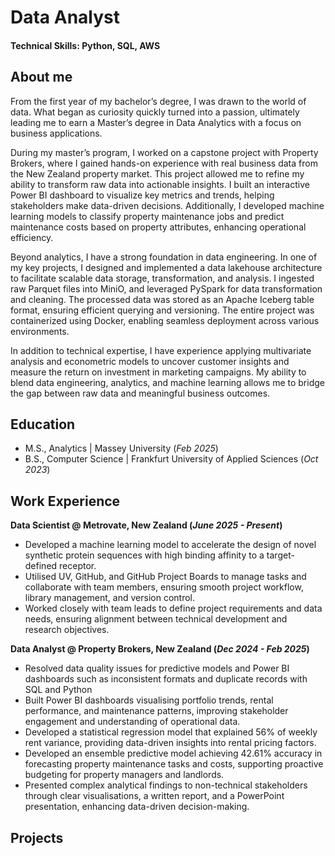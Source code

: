 # Data Analyst

#### Technical Skills: Python, SQL, AWS

## About me
From the first year of my bachelor’s degree, I was drawn to the world of data. What began as curiosity quickly turned into a passion, ultimately leading me to earn a Master’s degree in Data Analytics with a focus on business applications.

During my master’s program, I worked on a capstone project with Property Brokers, where I gained hands-on experience with real business data from the New Zealand property market. This project allowed me to refine my ability to transform raw data into actionable insights. I built an interactive Power BI dashboard to visualize key metrics and trends, helping stakeholders make data-driven decisions. Additionally, I developed machine learning models to classify property maintenance jobs and predict maintenance costs based on property attributes, enhancing operational efficiency.

Beyond analytics, I have a strong foundation in data engineering. In one of my key projects, I designed and implemented a data lakehouse architecture to facilitate scalable data storage, transformation, and analysis. I ingested raw Parquet files into MiniO, and leveraged PySpark for data transformation and cleaning. The processed data was stored as an Apache Iceberg table format, ensuring efficient querying and versioning. The entire project was containerized using Docker, enabling seamless deployment across various environments.

In addition to technical expertise, I have experience applying multivariate analysis and econometric models to uncover customer insights and measure the return on investment in marketing campaigns. My ability to blend data engineering, analytics, and machine learning allows me to bridge the gap between raw data and meaningful business outcomes.

## Education							       		
- M.S., Analytics	| Massey University (_Feb 2025_)	 			        		
- B.S., Computer Science | Frankfurt University of Applied Sciences (_Oct 2023_)

## Work Experience
**Data Scientist @ Metrovate, New Zealand (_June 2025 - Present_)**
- Developed a machine learning model to accelerate the design of novel synthetic protein sequences with high binding affinity to a target-defined receptor.
- Utilised UV, GitHub, and GitHub Project Boards to manage tasks and collaborate with team members, ensuring smooth project workflow, library management, and version control.
- Worked closely with team leads to define project requirements and data needs, ensuring alignment between technical development and research objectives.

**Data Analyst @ Property Brokers, New Zealand (_Dec 2024 - Feb 2025_)**
- Resolved data quality issues for predictive models and Power BI dashboards such as inconsistent formats and duplicate records with SQL and Python
- Built Power BI dashboards visualising portfolio trends, rental performance, and maintenance patterns, improving stakeholder engagement and understanding of operational data.
- Developed a statistical regression model that explained 56% of weekly rent variance, providing data-driven insights into rental pricing factors.
- Developed an ensemble predictive model achieving 42.61% accuracy in forecasting property maintenance tasks and costs, supporting proactive budgeting for property managers and landlords.
- Presented complex analytical findings to non-technical stakeholders through clear visualisations, a written report, and a PowerPoint presentation, enhancing data-driven decision-making.

## Projects
